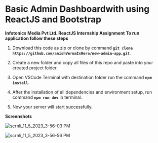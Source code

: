 # Basic Admin Dashboardwith using ReactJS and Bootstrap

**Infotonics Media Pvt Ltd. ReactJS Internship Assignment** 
**To run application follow these steps**

1. Download this code as zip or clone by command **`git clone https://github.com/anishVermaIsHere/new-admin-app.git`**.

2. Create a new folder and copy all files of this repo and paste into your created project folder. 

3. Open VSCode Terminal with destination folder run the command **`npm install`**.

3. After the installation of all dependencies and environment setup, run command **`npm run dev`** in terminal.

4. Now your server will start successfully.


**Screenshots**

![scrnli_11_5_2023_3-56-03 PM](https://github.com/anishVermaIsHere/new-admin-app/assets/97972189/e347311b-3479-43de-a75b-3c467e1deea1)

![scrnli_11_5_2023_3-56-56 PM](https://github.com/anishVermaIsHere/new-admin-app/assets/97972189/b64e9c3e-dd72-4d31-b315-6b7047225ac0)
